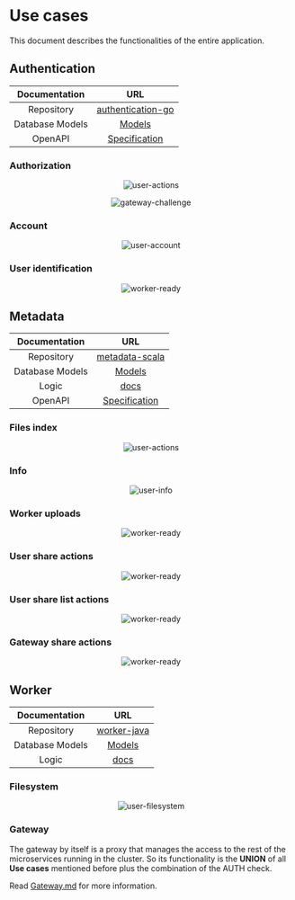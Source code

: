 # Use cases

This document describes the functionalities of the entire application.

## Authentication

|  Documentation  |                                            URL                                             |
| :-------------: | :----------------------------------------------------------------------------------------: |
|   Repository    |          [authentication-go](https://github.com/hawks-atlanta/authentication-go)           |
| Database Models |                            [Models](Database.md#Authentication)                            |
|     OpenAPI     | [Specification](https://github.com/hawks-atlanta/authentication-go/docs/spec.openapi.yaml) |

### Authorization

<p style="text-align: center"><img src="assets/use-cases/authentication/user-actions.svg" alt="user-actions" /></p>
<p style="text-align: center"><img src="assets/use-cases/authentication/gateway-challenge.svg" alt="gateway-challenge" /></p>

### Account

<p style="text-align: center"><img src="assets/use-cases/authentication/user-account.svg" alt="user-account" /></p>

### User identification

<p style="text-align: center"><img src="assets/use-cases/metadata/gw-user-id-actions.svg" alt="worker-ready" /></p>

## Metadata

|  Documentation  |                                           URL                                           |
| :-------------: | :-------------------------------------------------------------------------------------: |
|   Repository    |            [metadata-scala](https://github.com/hawks-atlanta/metadata-scala)            |
| Database Models |                             [Models](Database.md#Metadata)                              |
|      Logic      |                                [docs](docs/Metadata.md)                                 |
|     OpenAPI     | [Specification](https://github.com/hawks-atlanta/metadata-scala/docs/spec.openapi.yaml) |

### Files index

<p style="text-align: center"><img src="assets/use-cases/metadata/user-actions.svg" alt="user-actions" /></p>

### Info

<p style="text-align: center"><img src="assets/use-cases/metadata/user-info.svg" alt="user-info" /></p>

### Worker uploads

<p style="text-align: center"><img src="assets/use-cases/metadata/worker-ready.svg" alt="worker-ready" /></p>

### User share actions

<p style="text-align: center"><img src="assets/use-cases/metadata/user-share-actions.svg" alt="worker-ready" /></p>

### User share list actions

<p style="text-align: center"><img src="assets/use-cases/metadata/user-share-list-actions.svg" alt="worker-ready" /></p>

### Gateway share actions

<p style="text-align: center"><img src="assets/use-cases/metadata/gw-share-actions.svg" alt="worker-ready" /></p>

## Worker

|  Documentation  |                             URL                             |
| :-------------: | :---------------------------------------------------------: |
|   Repository    | [worker-java](https://github.com/hawks-atlanta/worker-java) |
| Database Models |                [Models](Database.md#Worker)                 |
|      Logic      |                   [docs](docs/Worker.md)                    |

### Filesystem

<p style="text-align: center"><img src="assets/use-cases/worker/user-filesystem.svg" alt="user-filesystem" /></p>

### Gateway

The gateway by itself is a proxy that manages the access to the rest of the microservices running in the cluster. So its functionality is the **UNION** of all **Use cases** mentioned before plus the combination of the AUTH check.

Read [Gateway.md](docs/Gateway.md) for more information.

